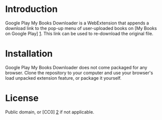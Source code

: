 # Introduction

Google Play My Books Downloader is a WebExtension that appends a
download link to the pop-up menu of user-uploaded books on
[My Books on Google Play] [1]. This link can be used to re-download
the original file.

# Installation

Google Play My Books Downloader does not come packaged for any browser.
Clone the repository to your computer and use your browser's load
unpacked extension feature, or package it yourself.

# License

Public domain, or [CC0] [2] if not applicable.

[1]: https://play.google.com/books
[2]: https://creativecommons.org/publicdomain/zero/1.0/legalcode
